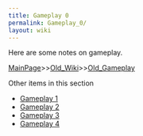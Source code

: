 ```yaml
---
title: Gameplay 0
permalink: Gameplay_0/
layout: wiki
---
```

Here are some notes on gameplay.

[MainPage](/keeperrl_wiki/ "wikilink")>>[Old_Wiki](/keeperrl_wiki/Old_Wiki "wikilink")>>[Old_Gameplay](/keeperrl_wiki/Old_Gameplay "wikilink")

Other items in this section
-    [Gameplay 1](/keeperrl_wiki/Gameplay_1 "wikilink")
-    [Gameplay 2](/keeperrl_wiki/Gameplay_2 "wikilink")
-    [Gameplay 3](/keeperrl_wiki/Gameplay_3 "wikilink")
-    [Gameplay 4](/keeperrl_wiki/Gameplay_4 "wikilink")
